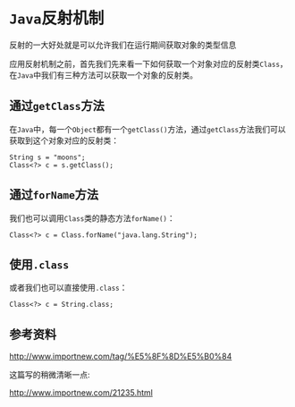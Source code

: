 # `Java`反射机制

反射的一大好处就是可以允许我们在运行期间获取对象的类型信息

应用反射机制之前，首先我们先来看一下如何获取一个对象对应的反射类`Class`，在`Java`中我们有三种方法可以获取一个对象的反射类。

## 通过`getClass`方法

在`Java`中，每一个`Object`都有一个`getClass()`方法，通过`getClass`方法我们可以获取到这个对象对应的反射类：

```
String s = "moons";
Class<?> c = s.getClass();
```
## 通过`forName`方法

我们也可以调用`Class`类的静态方法`forName()`：
```
Class<?> c = Class.forName("java.lang.String");
```

## 使用`.class`
或者我们也可以直接使用`.class`：

```
Class<?> c = String.class;
```

## 参考资料

http://www.importnew.com/tag/%E5%8F%8D%E5%B0%84

这篇写的稍微清晰一点:

http://www.importnew.com/21235.html
